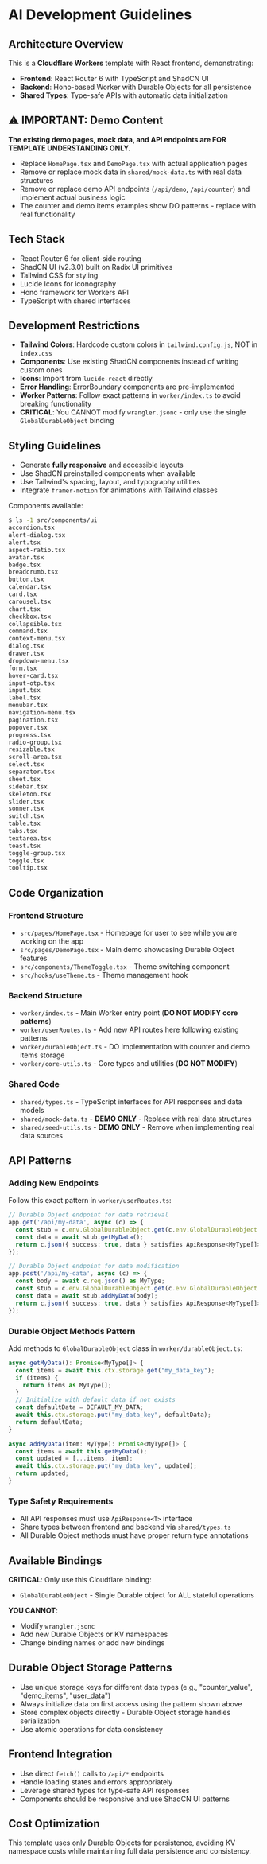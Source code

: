 # AI Development Guidelines

## Architecture Overview
This is a **Cloudflare Workers** template with React frontend, demonstrating:
- **Frontend**: React Router 6 with TypeScript and ShadCN UI
- **Backend**: Hono-based Worker with Durable Objects for all persistence
- **Shared Types**: Type-safe APIs with automatic data initialization

## ⚠️ IMPORTANT: Demo Content
**The existing demo pages, mock data, and API endpoints are FOR TEMPLATE UNDERSTANDING ONLY.**
- Replace `HomePage.tsx` and `DemoPage.tsx` with actual application pages
- Remove or replace mock data in `shared/mock-data.ts` with real data structures
- Remove or replace demo API endpoints (`/api/demo`, `/api/counter`) and implement actual business logic
- The counter and demo items examples show DO patterns - replace with real functionality

## Tech Stack
- React Router 6 for client-side routing
- ShadCN UI (v2.3.0) built on Radix UI primitives
- Tailwind CSS for styling
- Lucide Icons for iconography
- Hono framework for Workers API
- TypeScript with shared interfaces

## Development Restrictions
- **Tailwind Colors**: Hardcode custom colors in `tailwind.config.js`, NOT in `index.css`
- **Components**: Use existing ShadCN components instead of writing custom ones
- **Icons**: Import from `lucide-react` directly
- **Error Handling**: ErrorBoundary components are pre-implemented
- **Worker Patterns**: Follow exact patterns in `worker/index.ts` to avoid breaking functionality
- **CRITICAL**: You CANNOT modify `wrangler.jsonc` - only use the single `GlobalDurableObject` binding

## Styling Guidelines
- Generate **fully responsive** and accessible layouts
- Use ShadCN preinstalled components when available
- Use Tailwind's spacing, layout, and typography utilities
- Integrate `framer-motion` for animations with Tailwind classes

Components available:
```sh
$ ls -1 src/components/ui
accordion.tsx
alert-dialog.tsx
alert.tsx
aspect-ratio.tsx
avatar.tsx
badge.tsx
breadcrumb.tsx
button.tsx
calendar.tsx
card.tsx
carousel.tsx
chart.tsx
checkbox.tsx
collapsible.tsx
command.tsx
context-menu.tsx
dialog.tsx
drawer.tsx
dropdown-menu.tsx
form.tsx
hover-card.tsx
input-otp.tsx
input.tsx
label.tsx
menubar.tsx
navigation-menu.tsx
pagination.tsx
popover.tsx
progress.tsx
radio-group.tsx
resizable.tsx
scroll-area.tsx
select.tsx
separator.tsx
sheet.tsx
sidebar.tsx
skeleton.tsx
slider.tsx
sonner.tsx
switch.tsx
table.tsx
tabs.tsx
textarea.tsx
toast.tsx
toggle-group.tsx
toggle.tsx
tooltip.tsx
```

## Code Organization

### Frontend Structure
- `src/pages/HomePage.tsx` - Homepage for user to see while you are working on the app
- `src/pages/DemoPage.tsx` - Main demo showcasing Durable Object features
- `src/components/ThemeToggle.tsx` - Theme switching component
- `src/hooks/useTheme.ts` - Theme management hook

### Backend Structure  
- `worker/index.ts` - Main Worker entry point (**DO NOT MODIFY core patterns**)
- `worker/userRoutes.ts` - Add new API routes here following existing patterns
- `worker/durableObject.ts` - DO implementation with counter and demo items storage
- `worker/core-utils.ts` - Core types and utilities (**DO NOT MODIFY**)

### Shared Code
- `shared/types.ts` - TypeScript interfaces for API responses and data models
- `shared/mock-data.ts` - **DEMO ONLY** - Replace with real data structures
- `shared/seed-utils.ts` - **DEMO ONLY** - Remove when implementing real data sources

## API Patterns

### Adding New Endpoints
Follow this exact pattern in `worker/userRoutes.ts`:
```typescript
// Durable Object endpoint for data retrieval
app.get('/api/my-data', async (c) => {
  const stub = c.env.GlobalDurableObject.get(c.env.GlobalDurableObject.idFromName("global"));
  const data = await stub.getMyData();
  return c.json({ success: true, data } satisfies ApiResponse<MyType[]>);
});

// Durable Object endpoint for data modification
app.post('/api/my-data', async (c) => {
  const body = await c.req.json() as MyType;
  const stub = c.env.GlobalDurableObject.get(c.env.GlobalDurableObject.idFromName("global"));
  const data = await stub.addMyData(body);
  return c.json({ success: true, data } satisfies ApiResponse<MyType[]>);
});
```

### Durable Object Methods Pattern
Add methods to `GlobalDurableObject` class in `worker/durableObject.ts`:
```typescript
async getMyData(): Promise<MyType[]> {
  const items = await this.ctx.storage.get("my_data_key");
  if (items) {
    return items as MyType[];
  }
  // Initialize with default data if not exists
  const defaultData = DEFAULT_MY_DATA;
  await this.ctx.storage.put("my_data_key", defaultData);
  return defaultData;
}

async addMyData(item: MyType): Promise<MyType[]> {
  const items = await this.getMyData();
  const updated = [...items, item];
  await this.ctx.storage.put("my_data_key", updated);
  return updated;
}
```

### Type Safety Requirements
- All API responses must use `ApiResponse<T>` interface
- Share types between frontend and backend via `shared/types.ts`
- All Durable Object methods must have proper return type annotations

## Available Bindings
**CRITICAL**: Only use this Cloudflare binding:
- `GlobalDurableObject` - Single Durable object for ALL stateful operations

**YOU CANNOT**:
- Modify `wrangler.jsonc` 
- Add new Durable Objects or KV namespaces
- Change binding names or add new bindings

## Durable Object Storage Patterns
- Use unique storage keys for different data types (e.g., "counter_value", "demo_items", "user_data")
- Always initialize data on first access using the pattern shown above
- Store complex objects directly - Durable Object storage handles serialization
- Use atomic operations for data consistency

## Frontend Integration
- Use direct `fetch()` calls to `/api/*` endpoints
- Handle loading states and errors appropriately  
- Leverage shared types for type-safe API responses
- Components should be responsive and use ShadCN UI patterns

## Cost Optimization
This template uses only Durable Objects for persistence, avoiding KV namespace costs while maintaining full data persistence and consistency.